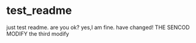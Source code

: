 # test_readme
just test readme.
are you ok? yes,I am fine.
have changed!
THE SENCOD MODIFY
the third modify
